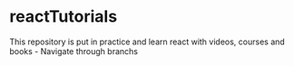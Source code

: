 # reactTutorials

This repository is put in practice and learn react with videos, courses and books - Navigate through branchs
